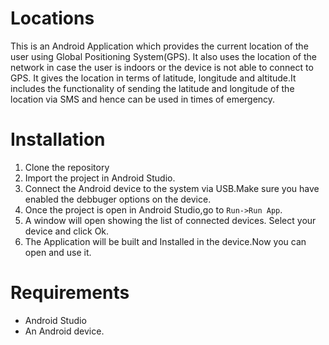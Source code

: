 # Locations
This is an Android Application which provides the current location of the user using Global Positioning System(GPS).
It also uses the location of the network in case the user is indoors or the device is not able to connect to GPS.
It gives the location in terms of latitude, longitude and altitude.It includes the functionality of sending the latitude and
longitude of the location via SMS and hence can be used in times of emergency.

# Installation
1. Clone the repository
2. Import the project in Android Studio.
3. Connect the Android device to the system via USB.Make sure you have enabled the debbuger options on the device.
4. Once the project is open in Android Studio,go to `Run->Run App`.
5. A window will open showing the list of connected devices. Select your device and click Ok.
6. The Application will be built and Installed in the device.Now you can open and use it.
# Requirements
- Android Studio
- An Android device.
